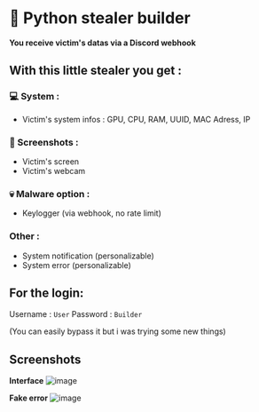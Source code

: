 # 🐍 Python stealer builder

**You receive victim's datas via a Discord webhook**

## With this little stealer you get :

### 💻 System :

- Victim's system infos : GPU, CPU, RAM, UUID, MAC Adress, IP

### 📸 Screenshots :

- Victim's screen
- Victim's webcam

### 💀 Malware option : 

- Keylogger (via webhook, no rate limit)

### Other :

- System notification (personalizable)
- System error (personalizable)

## For the login:

Username : ` User `
Password : ` Builder `

(You can easily bypass it but i was trying some new things)

## Screenshots

**Interface**
![image](https://github.com/user-attachments/assets/6fb1522c-8780-4cc9-a1a9-ac98fac7ff01)

**Fake error**
![image](https://github.com/user-attachments/assets/55d6a057-bf2e-40a3-ad47-8b15baea9de4)
